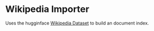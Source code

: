 # Wikipedia Importer

Uses the hugginface [Wikipedia Dataset](https://huggingface.co/datasets/wikipedia) to build an document index.
